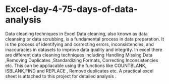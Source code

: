 # Excel-day-4-75-days-of-data-analysis
Data cleaning techniques in Excel
Data cleaning, also known as data cleansing or data scrubbing, is a fundamental process in data preparation.
It is the process of identifying and correcting errors, inconsistencies, and inaccuracies in datasets to improve data quality and integrity.
In excel there are different data cleaning techniques  including Handling Missing Data ,Removing Duplicates ,Standardizing Formats, Correcting Inconsistencies etc.
This can be appliacable using the functions like COUNTBLANK, ISBLANK,FIND and REPLACE , Remove duplicates etc.
A practical excel sheet is attached to this project for detailed analysis .
